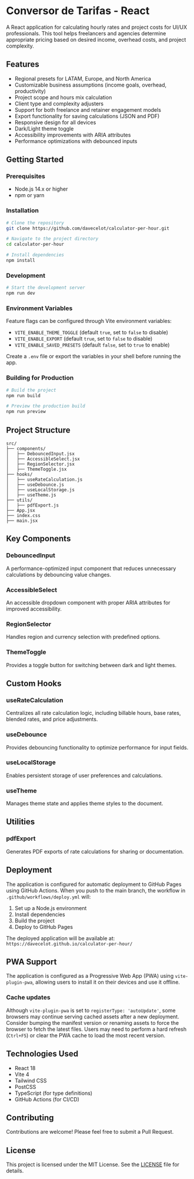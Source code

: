 # Conversor de Tarifas - React

A React application for calculating hourly rates and project costs for UI/UX professionals. This tool helps freelancers and agencies determine appropriate pricing based on desired income, overhead costs, and project complexity.

## Features

- Regional presets for LATAM, Europe, and North America
- Customizable business assumptions (income goals, overhead, productivity)
- Project scope and hours mix calculation
- Client type and complexity adjusters
- Support for both freelance and retainer engagement models
- Export functionality for saving calculations (JSON and PDF)
- Responsive design for all devices
- Dark/Light theme toggle
- Accessibility improvements with ARIA attributes
- Performance optimizations with debounced inputs

## Getting Started

### Prerequisites

- Node.js 14.x or higher
- npm or yarn

### Installation

```bash
# Clone the repository
git clone https://github.com/davecelot/calculator-per-hour.git

# Navigate to the project directory
cd calculator-per-hour

# Install dependencies
npm install
```

### Development

```bash
# Start the development server
npm run dev
```

### Environment Variables

Feature flags can be configured through Vite environment variables:

- `VITE_ENABLE_THEME_TOGGLE` (default `true`, set to `false` to disable)
- `VITE_ENABLE_EXPORT` (default `true`, set to `false` to disable)
- `VITE_ENABLE_SAVED_PRESETS` (default `false`, set to `true` to enable)

Create a `.env` file or export the variables in your shell before running the app.

### Building for Production

```bash
# Build the project
npm run build

# Preview the production build
npm run preview
```

## Project Structure

```
src/
├── components/
│   ├── DebouncedInput.jsx
│   ├── AccessibleSelect.jsx
│   ├── RegionSelector.jsx
│   ├── ThemeToggle.jsx
├── hooks/
│   ├── useRateCalculation.js
│   ├── useDebounce.js
│   ├── useLocalStorage.js
│   ├── useTheme.js
├── utils/
│   ├── pdfExport.js
├── App.jsx
├── index.css
├── main.jsx
```

## Key Components

### DebouncedInput
A performance-optimized input component that reduces unnecessary calculations by debouncing value changes.

### AccessibleSelect
An accessible dropdown component with proper ARIA attributes for improved accessibility.

### RegionSelector
Handles region and currency selection with predefined options.

### ThemeToggle
Provides a toggle button for switching between dark and light themes.

## Custom Hooks

### useRateCalculation
Centralizes all rate calculation logic, including billable hours, base rates, blended rates, and price adjustments.

### useDebounce
Provides debouncing functionality to optimize performance for input fields.

### useLocalStorage
Enables persistent storage of user preferences and calculations.

### useTheme
Manages theme state and applies theme styles to the document.

## Utilities

### pdfExport
Generates PDF exports of rate calculations for sharing or documentation.

## Deployment

The application is configured for automatic deployment to GitHub Pages using GitHub Actions. When you push to the main branch, the workflow in `.github/workflows/deploy.yml` will:

1. Set up a Node.js environment
2. Install dependencies
3. Build the project
4. Deploy to GitHub Pages

The deployed application will be available at: `https://davecelot.github.io/calculator-per-hour/`

## PWA Support

The application is configured as a Progressive Web App (PWA) using `vite-plugin-pwa`, allowing users to install it on their devices and use it offline.

### Cache updates

Although `vite-plugin-pwa` is set to `registerType: 'autoUpdate'`, some browsers may continue serving cached assets after a new deployment. Consider bumping the manifest version or renaming assets to force the browser to fetch the latest files. Users may need to perform a hard refresh (`Ctrl+F5`) or clear the PWA cache to load the most recent version.

## Technologies Used

- React 18
- Vite 4
- Tailwind CSS
- PostCSS
- TypeScript (for type definitions)
- GitHub Actions (for CI/CD)

## Contributing

Contributions are welcome! Please feel free to submit a Pull Request.

## License

This project is licensed under the MIT License. See the [LICENSE](LICENSE) file for details.
